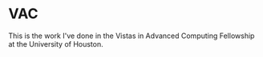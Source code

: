 # VAC

This is the work I've done in the Vistas in Advanced Computing Fellowship at the University of Houston. 
